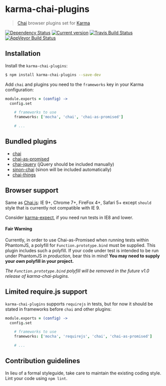 karma-chai-plugins
==================

> [Chai](http://chaijs.com) browser plugins set for [Karma](http://karma-runner.github.io)

[![Dependency Status](https://img.shields.io/gemnasium/princed/karma-chai-plugins.svg?style=flat-square)](https://gemnasium.com/princed/karma-chai-plugins) [![Current version](https://img.shields.io/npm/v/karma-chai-plugins.svg?style=flat-square)](https://www.npmjs.com/package/karma-chai-plugins) [![Travis Build Status](https://img.shields.io/travis/princed/karma-chai-plugins.svg?style=flat-square)](https://travis-ci.org/princed/karma-chai-plugins) [![AppVeyor Build Status](https://img.shields.io/appveyor/ci/princed/karma-chai-plugins.svg?style=flat-square)](https://ci.appveyor.com/project/princed/karma-chai-plugins)

Installation
------------

Install the `karma-chai-plugins`:

```sh
$ npm install karma-chai-plugins --save-dev
```

Add `chai` and plugins you need to the `frameworks` key in your Karma configuration:

```coffee
module.exports = (config) ->
  config.set

    # frameworks to use
    frameworks: ['mocha', 'chai', 'chai-as-promised']

    # ...
```

Bundled plugins
---------------

* [chai](http://chaijs.com)
* [chai-as-promised](http://chaijs.com/plugins/chai-as-promised)
* [chai-jquery](http://chaijs.com/plugins/chai-jquery) (jQuery should be included manually)
* [sinon-chai](http://chaijs.com/plugins/sinon-chai) (sinon will be included automatically)
* [chai-things](http://chaijs.com/plugins/chai-things)

Browser support
---------------

Same as [Chai.js](http://chaijs.com/guide/installation/#browser-section): IE 9+, Chrome 7+, FireFox 4+, Safari 5+ except `should` style that is currently not compatible with IE 9.

Consider [karma-expect](https://github.com/princed/karma-expect), if you need run tests in IE8 and lower.

#### Fair Warning

Currently, in order to use Chai-as-Promised when running tests within PhantomJS, a polyfill for `Function.prototype.bind` must be supplied.  This plugin includes such a polyfill.  If your code under test is intended to be run under PhantomJS *in production*, bear this in mind!  **You may need to supply your *own* polyfill in your project.**  

*The `Function.prototype.bind` polyfill will be removed in the future v1.0 release of karma-chai-plugins.*

Limited require.js support
--------------------------

`karma-chai-plugins` supports `requirejs` in tests, but for now it should be stated in frameworks before `chai` and other plugins:

```coffee
module.exports = (config) ->
  config.set

    # frameworks to use
    frameworks: ['mocha', 'requirejs', 'chai', 'chai-as-promised']

    # ...
```

Contribution guidelines
--------------------------

In lieu of a formal styleguide, take care to maintain the existing coding style. Lint your code using `npm lint`.
